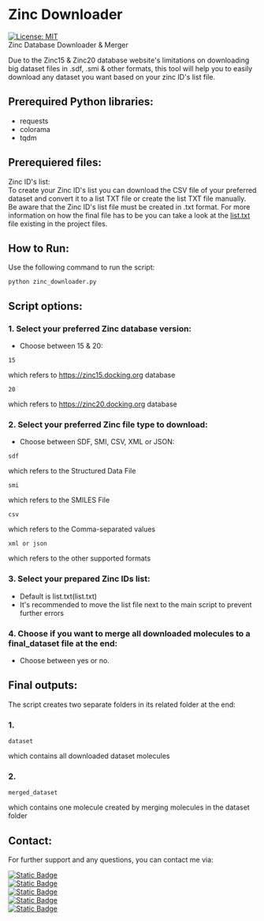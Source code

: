 # Zinc Downloader
[![License: MIT](https://img.shields.io/badge/License-MIT-yellow.svg)](https://opensource.org/licenses/MIT)\
Zinc Database Downloader &amp; Merger

Due to the Zinc15 & Zinc20 database website's limitations on downloading big dataset files in .sdf, .smi & other formats, this tool will help you to easily download any dataset you want based on your zinc ID's list file.

## Prerequired Python libraries:
* requests
* colorama
* tqdm

## Prerequiered files:
Zinc ID's list:\
To create your Zinc ID's list you can download the CSV file of your preferred dataset and convert it to a list TXT file or create the list TXT file manually. Be aware that the Zinc ID's list file must be created in .txt format. For more information on how the final file has to be you can take a look at the [list.txt](list.txt) file existing in the project files.

## How to Run:
Use the following command to run the script:
```
python zinc_downloader.py
```

## Script options:
### 1. Select your preferred Zinc database version:
* Choose between 15 & 20:
```
15
```
which refers to https://zinc15.docking.org database
```
20
```
which refers to https://zinc20.docking.org database
### 2. Select your preferred Zinc file type to download:
* Choose between SDF, SMI, CSV, XML or JSON:
```
sdf
```
which refers to the Structured Data File
```
smi
```
which refers to the SMILES File
```
csv
```
which refers to the Comma-separated values
```
xml or json
```
which refers to the other supported formats
### 3. Select your prepared Zinc IDs list:
* Default is list.txt(list.txt)
* It's recommended to move the list file next to the main script to prevent further errors
### 4. Choose if you want to merge all downloaded molecules to a final_dataset file at the end:
* Choose between yes or no.

## Final outputs:
The script creates two separate folders in its related folder at the end:
### 1.
```
dataset
```
which contains all downloaded dataset molecules
### 2.
```
merged_dataset
```
which contains one molecule created by merging molecules in the dataset folder

## Contact:
For further support and any questions, you can contact me via:

[![Static Badge](https://img.shields.io/badge/Telegram%20-%20shadmehr_gh%20-%20blue?style=flat&logo=telegram&color=blue)](https://t.me/shadmehr_g)\
[![Static Badge](https://img.shields.io/badge/Gmail%20-%20shadmehr.ghorbani78%40gmail.com%20-%20red?style=flat&logo=gmail)](mailto:shadmehr.ghorbani78@gmail.com)\
[![Static Badge](https://img.shields.io/badge/Academic%20Email%20-%20sh--ghorbani%40student.tums.ac.ir%20-%20silver?style=flat)](mailto:sh-ghorbani@student.tums.ac.ir)\
[![Static Badge](https://img.shields.io/badge/Linkedin%20-%20shadmehr--ghorbani%20-%20blue?style=flat&logo=linkedin)](https://www.linkedin.com/in/shadmehr-ghorbani)\
[![Static Badge](https://img.shields.io/badge/Researchgate%20-%20shadmehr--ghorbani%20-%20green?style=flat&logo=researchgate)](https://www.researchgate.net/profile/Shadmehr-Ghorbani)


